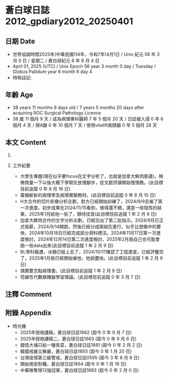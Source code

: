 [_metadata_:encoding]: - "utf-8"
[_metadata_:language]: - "zh-Hant-TW"
[_metadata_:fileformat]: - "markdown"
[_metadata_:MIME_type]: - "text/plain"
[_metadata_:markdown_version]: - "commonmark version 0.30"
[_metadata_:markdown_spec]: - "https://spec.commonmark.org/0.30/"

# 蒼白球日誌2012_gpdiary2012_20250401 #

## 日期 Date ##

* 世界協調時間2025年(中華民國114年，令和7年)4月1日 / Unix 紀元 56 年 3 月 0 日 / 星期二 / 蒼白球紀元 6 年 6 月 4 日
* April 01, 2025 (UTC) / Unix Epoch 56 year 3 month 0 day / Tuesday / Globus Pallidum year 6 month 6 day 4
* 特殊註記:

## 年齡 Age ##

* 38 years 11 months 9 days old / 7 years 5 months 20 days after acquiring ROC Surgical Pathology Licence
* 38 歲 11 個月 9 天 / 成為病理專科醫師 7 年 5 個月 20 天 / 日誌被入侵 0 年 6 個月 4 天 / 擦A酸 0 年 10 個月 7 天 / 使用vitalift美顏器 0 年 5 個月 28 天

## 本文 Content ##

1. 

2. 工作紀要

    - 大學生專題(現在似乎要focus在文字分析了，也就是加拿大鮮肉那邊)。稍微商量一下以後大概下學期先放慢腳步，從文獻評讀開始慢慢教。(此目標目前追蹤 0 年 8 月 16 日)
    - 籌備嶄新的病理學及病理實驗教材。(此目標目前追蹤 0 年 8 月 10 日)
    - H大合作的切片影像分析企劃，對方已經開始訓練了，2024/9/9去催了第一次進度。初步成果在2024/11/15看到，做得還不錯，還差一些陰性的結果，2025年1月給他一些了，靜待佳音(此目標目前追蹤 1 年 2 月 9 日)
    - 加拿大鮮肉合作的文字分析企劃，已經交出了第二批指示。2024/9月已正式發薪，2024/9/14開跑，然後已經分成兩組在進行，似乎比想像中的要快，2024年10月18日已經完成部分資料標注。2024年11月17日第一次進度檢討，2024年12月14日第二次進度檢討，2025年2月我自己也可能會跑一些data出來(此目標目前追蹤 1 年 2 月 9 日)
    - BL學科搬遷，冰箱已經上去了，2024/10/17確認了工程進度，已經評鑒完了，2025年1月我已經開始催他，他說盡快。(此目標目前追蹤 1 年 2 月 9 日)
    - 偶爾要念點病理書。(此目標目前追蹤 1 年 2 月 9 日)
    - 唸線性代數跟機器學習理論。(此目標目前追蹤 0 年 3 月 7 日)

## 注釋 Comment ##


## 附錄 Appendix ##

* 時光機
    - 2025年授袍講稿，蒼白球日誌1662 (距今 0 年 9 月 7 日)
    - 2025年授袍講稿二，蒼白球日誌1663 (距今 0 年 9 月 6 日)
    - 錯怪大埔只給一種青菜，蒼白球日誌1881 (距今 0 年 2 月 2 日)
    - 韓國戒嚴又解嚴，蒼白球日誌1893 (距今 0 年 1 月 20 日)
    - 台灣疫情第三級警戒，蒼白球日誌0595 (距今 3 年 8 月 8 日)
    - 開始用安耐曬，蒼白球日誌1894 (距今 0 年 1 月 19 日)
    - 中華隊奪得12強冠軍，蒼白球日誌1883 (距今 0 年 2 月 0 日)
